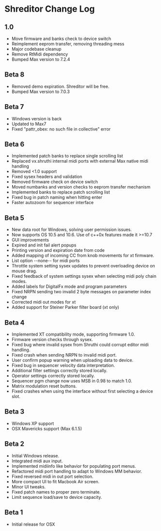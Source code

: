 Shreditor Change Log
=====================

1.0
-------------------
* Move firmware and banks check to device switch
* Reimplement eeprom transfer, removing threading mess
* Major codebase cleanup
* Remove RtMidi dependency
* Bumped Max version to 7.2.4

Beta 8
-------------------
* Removed demo expiration. Shreditor will be free.
* Bumped Max version to 7.0.3

Beta 7
-------------------
* Windows version is back
* Updated to Max7
* Fixed "pattr_obex: no such file in collective" error

Beta 6
-------------------
* Implemented patch banks to replace single scrolling list
* Replaced vx.shruthi internal midi ports with external Max native midi handling
* Removed <1.0 support
* Fixed sysex headers and validation
* Removed firmware check on device switch
* Moved numbanks and version checks to eeprom transfer mechanism
* Implemented banks to replace patch scrolling list
* Fixed bug in patch naming when hitting enter
* Faster autozoom for sequencer interface

Beta 5
----------------
* New data root for Windows, solving user permission issues.
* Now supports OS 10.5 and 10.6. Use of c++0x features made it >=10.7
* GUI improvements
* Expired and init fail alert popups
* Printing version and expiration date from code
* Added mapping of incoming CC from knob movements for xt firmware.
* List option --none-- for midi ports
* Throttle system setting sysex updates to prevent overloading device on mouse drag.
* Fixed feedback of system settings sysex when selecting midi poly chain modes.
* Added labels for DigitalFx mode and program parameters
* Fixed NRPN sending two invalid 2 byte messages on parameter index change
* Corrected midi out modes for xt
* Added support for Steiner Parker filter board (xt only)

Beta 4
----------------
* Implemented XT compatibility mode, supporting firmware 1.0.
* Firmware version checks through sysex.
* Fixed bug where invalid sysex from Shruthi could corrupt editor midi handling.
* Fixed crash when sending NRPN to invalid midi port.
* User confirm popup warning when uploading data to device.
* Fixed bug in sequencer velocity data interpretation.
* Additional filter settings correctly stored locally.
* Operator settings correctly stored locally.
* Sequencer pgm change now uses MSB in 0.98 to match 1.0.
* Matrix modulation reset buttons.
* Fixed crashes when using the interface without first selecting a device slot.

Beta 3
---------------
* Windows XP support
* OSX Mavericks support (Max 6.1.5)

Beta 2
-------------
* Initial Windows release.
* Integrated midi aux input.
* Implemented midiinfo like behavior for populating port menus.
* Refactored midi port handling to adapt to Windows MM behavior.
* Fixed reversed midi in out port selection.
* More compact UI to fit Macbook Air screen.
* Minor UI tweaks.
* Fixed patch names to proper zero terminate.
* Limit sequence load/save to device capacity.

Beta 1
-------------
* Initial release for OSX
